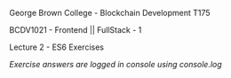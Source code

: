 
George Brown College - Blockchain Development T175
 
BCDV1021 - Frontend || FullStack - 1

Lecture 2 - ES6 Exercises

*Exercise answers are logged in console using console.log*
